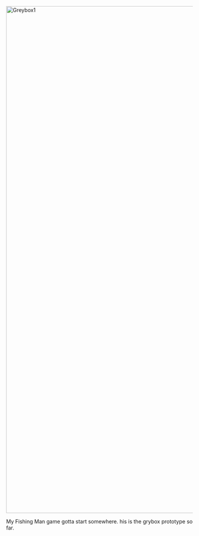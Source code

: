 <img width="2089" height="1365" alt="Greybox1" src="https://github.com/user-attachments/assets/90c6a64e-38c7-4abd-9639-964550bb8517" />


My Fishing Man game gotta start somewhere. his is the grybox prototype so far.
